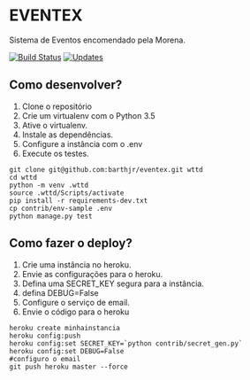 # EVENTEX

Sistema de Eventos encomendado pela Morena.

[![Build Status](https://travis-ci.org/BarthJr/eventex.svg?branch=master)](https://travis-ci.org/BarthJr/eventex)
[![Updates](https://pyup.io/repos/github/BarthJr/eventex/shield.svg)](https://pyup.io/repos/github/BarthJr/eventex/)


## Como desenvolver?
1. Clone o repositório
2. Crie um virtualenv com o Python 3.5
3. Ative o virtualenv.
4. Instale as dependências.
5. Configure a instância com o .env
6. Execute os testes.

``` console
git clone git@github.com:barthjr/eventex.git wttd
cd wttd
python -m venv .wttd
source .wttd/Scripts/activate
pip install -r requirements-dev.txt
cp contrib/env-sample .env
python manage.py test
```

## Como fazer o deploy?

1. Crie uma instância no heroku.
2. Envie as configurações para o heroku.
3. Defina uma SECRET_KEY segura para a instância.
4. defina DEBUG=False
5. Configure o serviço de email.
6. Envie o código para o heroku

```console
heroku create minhainstancia
heroku config:push
heroku config:set SECRET_KEY=`python contrib/secret_gen.py`
heroku config:set DEBUG=False
#configuro o email
git push heroku master --force
```
